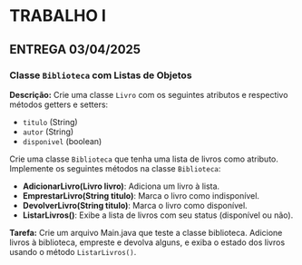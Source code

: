 # TRABALHO I

## ENTREGA 03/04/2025

### Classe `Biblioteca` com Listas de Objetos

**Descrição:**
Crie uma classe `Livro` com os seguintes atributos e respectivo métodos getters e setters:
- `titulo` (String)
- `autor` (String)
- `disponivel` (boolean)

Crie uma classe `Biblioteca` que tenha uma lista de livros como atributo. Implemente os seguintes métodos na classe `Biblioteca`:
- **AdicionarLivro(Livro livro)**: Adiciona um livro à lista.
- **EmprestarLivro(String titulo)**: Marca o livro como indisponível.
- **DevolverLivro(String titulo)**: Marca o livro como disponível.
- **ListarLivros()**: Exibe a lista de livros com seu status (disponível ou não).

**Tarefa:**
Crie um arquivo Main.java que teste a classe biblioteca. Adicione livros à biblioteca, empreste e devolva alguns, e exiba o estado dos livros usando o método `ListarLivros()`.


